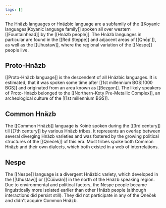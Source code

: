 ```yaml
---
tags: []
---
```

The Hnäzb languages or Hnäzbic language are a subfamily of the [[Koyanic languages|Koyanic language family]] spoken all over western [[Fountainhead]] by the [[Hnäzb people]]. The Hnäzb languages in particular are found in the [[Red Steppe]] and adjacent areas of [[Qnōp']], as well as the [[Uhustaw]], where the regional variation of the [[Nespe]] people live. 
## Proto-Hnäzb 
[[Proto-Hnäzb language]] is the descendent of all Hnäzbic languages. It is estimated, that it was spoken some time after [[1st millennium BGS|1000 BGS]] and originated from an area known as [[Bezgon]]. The likely speakers of Proto-Hnäzb belonged to the [[Northern-Koty Pre-Metallic Complex]], an archeological culture of the [[1st millennium BGS]]. 

## Common Hnäzb
The [[Common Hnäzb]] language is  Koiné spoken during the [[3rd century]] till [[7th century]] by various Hnäzb tribes. It represents an overlap between several diverging Hnäzb varieties and was fostered by the growing political structures of the [[Qneček]] of this era. Most tribes spoke both Common Hnäzb and their own dialects, which both existed in a web of interrelations. 

## Nespe
The [[Nespe]] language is a divergent Hnäzbic variety, which developed in the [[Uhustaw]] or [[Čüüwän]] in the north of the Hnäzb speaking region. Due to environmental and political factors, the Nespe people became linguistically more isolated earlier than other Hnäzb people (although interactions did persist still). They did not participate in any of the Qneček and didn't acquire Common Hnäzb. 

